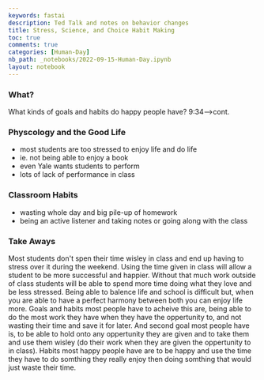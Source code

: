 ```yaml
---
keywords: fastai
description: Ted Talk and notes on behavior changes
title: Stress, Science, and Choice Habit Making
toc: true
comments: true
categories: [Human-Day]
nb_path: _notebooks/2022-09-15-Human-Day.ipynb
layout: notebook
---
```


<!--
#################################################
### THIS FILE WAS AUTOGENERATED! DO NOT EDIT! ###
#################################################
# file to edit: _notebooks/2022-09-15-Human-Day.ipynb
-->

<div class="container" id="notebook-container">
        
<div class="cell border-box-sizing text_cell rendered"><div class="inner_cell">
<div class="text_cell_render border-box-sizing rendered_html">
<h3 id="What?">What?<a class="anchor-link" href="#What?"> </a></h3><p>What kinds of goals and habits do happy people have? 9:34--&gt;cont.</p>

</div>
</div>
</div>
<div class="cell border-box-sizing text_cell rendered"><div class="inner_cell">
<div class="text_cell_render border-box-sizing rendered_html">
<h3 id="Physcology-and-the-Good-Life">Physcology and the Good Life<a class="anchor-link" href="#Physcology-and-the-Good-Life"> </a></h3><ul>
<li>most students are too stressed to enjoy life and do life</li>
<li>ie. not being able to enjoy a book</li>
<li>even Yale wants students to perform</li>
<li>lots of lack of performance in class</li>
</ul>

</div>
</div>
</div>
<div class="cell border-box-sizing text_cell rendered"><div class="inner_cell">
<div class="text_cell_render border-box-sizing rendered_html">
<h3 id="Classroom-Habits">Classroom Habits<a class="anchor-link" href="#Classroom-Habits"> </a></h3><ul>
<li>wasting whole day and big pile-up of homework</li>
<li>being an active listener and taking notes or going along with the class</li>
</ul>

</div>
</div>
</div>
<div class="cell border-box-sizing text_cell rendered"><div class="inner_cell">
<div class="text_cell_render border-box-sizing rendered_html">
<h3 id="Take-Aways">Take Aways<a class="anchor-link" href="#Take-Aways"> </a></h3><p>Most students don't spen their time wisley in class and end up having to stress over it during the weekend. Using the time given in class will allow a student to be more successful and happier. Without that much work outside of class students will be able to spend more time doing what they love and be less stressed. Being able to balence life and school is difficult but, when you are able to have a perfect harmony between both you can enjoy life more. Goals and habits most people have to acheive this are, being able to do the most work they have when they have the oppertunity to, and not wasting their time and save it for later. And second goal most people have is, to be able to hold onto any oppertunity they are given and to take them and use them wisley (do their work when they are given the oppertunity to in class). Habits most happy people have are to be happy and use the time they have to do somthing they really enjoy then doing somthing that would just waste their time.</p>

</div>
</div>
</div>
</div>
 

